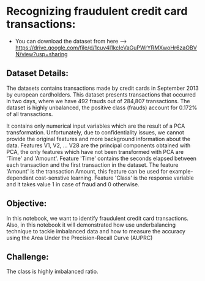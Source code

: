 # Recognizing fraudulent credit card transactions: 
- You can download the dataset from here --> https://drive.google.com/file/d/1cuv4l1kcIeVaGuPWrYRMXwoHr6zaOBVN/view?usp=sharing
## Dataset Details:
The datasets contains transactions made by credit cards in September 2013 by european cardholders.
This dataset presents transactions that occurred in two days, where we have 492 frauds out of 284,807 transactions. The dataset is highly unbalanced, the positive class (frauds) account for 0.172% of all transactions.

It contains only numerical input variables which are the result of a PCA transformation. Unfortunately, due to confidentiality issues, we cannot provide the original features and more background information about the data. Features V1, V2, … V28 are the principal components obtained with PCA, the only features which have not been transformed with PCA are 'Time' and 'Amount'. Feature 'Time' contains the seconds elapsed between each transaction and the first transaction in the dataset. The feature 'Amount' is the transaction Amount, this feature can be used for example-dependant cost-senstive learning. Feature 'Class' is the response variable and it takes value 1 in case of fraud and 0 otherwise.
## Objective:
In this notebook, we want to identify fraudulent credit card transactions. Also, in this notebook it will demonstrated how use underbalancing technique to tackle imbalanced data and how to measure the accuracy using the Area Under the Precision-Recall Curve (AUPRC)

## Challenge:
The class is highly imbalanced ratio.
